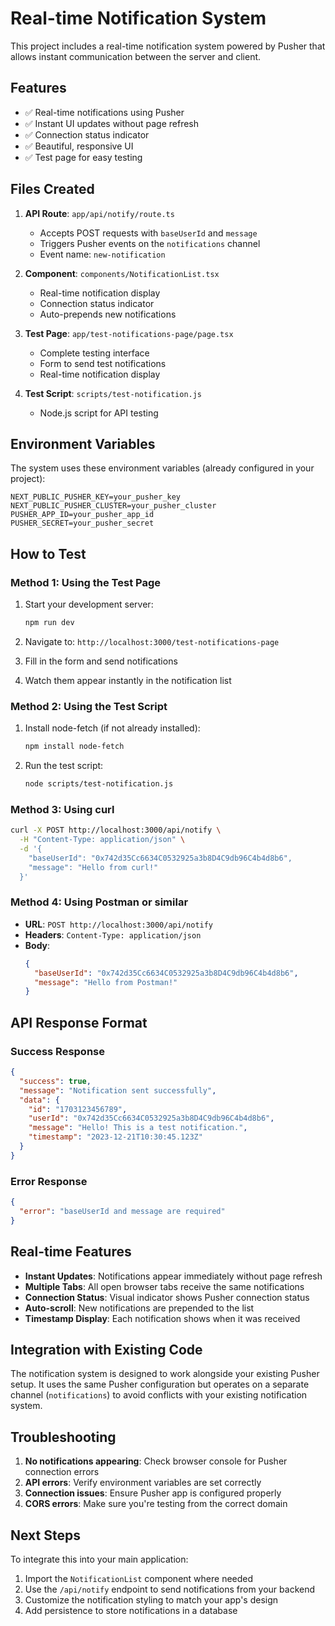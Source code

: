 # Real-time Notification System

This project includes a real-time notification system powered by Pusher that allows instant communication between the server and client.

## Features

- ✅ Real-time notifications using Pusher
- ✅ Instant UI updates without page refresh
- ✅ Connection status indicator
- ✅ Beautiful, responsive UI
- ✅ Test page for easy testing

## Files Created

1. **API Route**: `app/api/notify/route.ts`
   - Accepts POST requests with `baseUserId` and `message`
   - Triggers Pusher events on the `notifications` channel
   - Event name: `new-notification`

2. **Component**: `components/NotificationList.tsx`
   - Real-time notification display
   - Connection status indicator
   - Auto-prepends new notifications

3. **Test Page**: `app/test-notifications-page/page.tsx`
   - Complete testing interface
   - Form to send test notifications
   - Real-time notification display

4. **Test Script**: `scripts/test-notification.js`
   - Node.js script for API testing

## Environment Variables

The system uses these environment variables (already configured in your project):

```env
NEXT_PUBLIC_PUSHER_KEY=your_pusher_key
NEXT_PUBLIC_PUSHER_CLUSTER=your_pusher_cluster
PUSHER_APP_ID=your_pusher_app_id
PUSHER_SECRET=your_pusher_secret
```

## How to Test

### Method 1: Using the Test Page

1. Start your development server:
   ```bash
   npm run dev
   ```

2. Navigate to: `http://localhost:3000/test-notifications-page`

3. Fill in the form and send notifications
4. Watch them appear instantly in the notification list

### Method 2: Using the Test Script

1. Install node-fetch (if not already installed):
   ```bash
   npm install node-fetch
   ```

2. Run the test script:
   ```bash
   node scripts/test-notification.js
   ```

### Method 3: Using curl

```bash
curl -X POST http://localhost:3000/api/notify \
  -H "Content-Type: application/json" \
  -d '{
    "baseUserId": "0x742d35Cc6634C0532925a3b8D4C9db96C4b4d8b6",
    "message": "Hello from curl!"
  }'
```

### Method 4: Using Postman or similar

- **URL**: `POST http://localhost:3000/api/notify`
- **Headers**: `Content-Type: application/json`
- **Body**:
  ```json
  {
    "baseUserId": "0x742d35Cc6634C0532925a3b8D4C9db96C4b4d8b6",
    "message": "Hello from Postman!"
  }
  ```

## API Response Format

### Success Response
```json
{
  "success": true,
  "message": "Notification sent successfully",
  "data": {
    "id": "1703123456789",
    "userId": "0x742d35Cc6634C0532925a3b8D4C9db96C4b4d8b6",
    "message": "Hello! This is a test notification.",
    "timestamp": "2023-12-21T10:30:45.123Z"
  }
}
```

### Error Response
```json
{
  "error": "baseUserId and message are required"
}
```

## Real-time Features

- **Instant Updates**: Notifications appear immediately without page refresh
- **Multiple Tabs**: All open browser tabs receive the same notifications
- **Connection Status**: Visual indicator shows Pusher connection status
- **Auto-scroll**: New notifications are prepended to the list
- **Timestamp Display**: Each notification shows when it was received

## Integration with Existing Code

The notification system is designed to work alongside your existing Pusher setup. It uses the same Pusher configuration but operates on a separate channel (`notifications`) to avoid conflicts with your existing notification system.

## Troubleshooting

1. **No notifications appearing**: Check browser console for Pusher connection errors
2. **API errors**: Verify environment variables are set correctly
3. **Connection issues**: Ensure Pusher app is configured properly
4. **CORS errors**: Make sure you're testing from the correct domain

## Next Steps

To integrate this into your main application:

1. Import the `NotificationList` component where needed
2. Use the `/api/notify` endpoint to send notifications from your backend
3. Customize the notification styling to match your app's design
4. Add persistence to store notifications in a database
